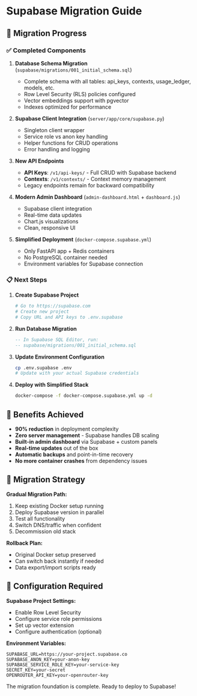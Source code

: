 # Supabase Migration Guide

## 🚀 Migration Progress

### ✅ Completed Components

1. **Database Schema Migration** (`supabase/migrations/001_initial_schema.sql`)
   - Complete schema with all tables: api_keys, contexts, usage_ledger, models, etc.
   - Row Level Security (RLS) policies configured
   - Vector embeddings support with pgvector
   - Indexes optimized for performance

2. **Supabase Client Integration** (`server/app/core/supabase.py`)
   - Singleton client wrapper
   - Service role vs anon key handling  
   - Helper functions for CRUD operations
   - Error handling and logging

3. **New API Endpoints**
   - **API Keys**: `/v1/api-keys/` - Full CRUD with Supabase backend
   - **Contexts**: `/v1/contexts/` - Context memory management
   - Legacy endpoints remain for backward compatibility

4. **Modern Admin Dashboard** (`admin-dashboard.html` + `dashboard.js`)
   - Supabase client integration
   - Real-time data updates
   - Chart.js visualizations
   - Clean, responsive UI

5. **Simplified Deployment** (`docker-compose.supabase.yml`)
   - Only FastAPI app + Redis containers
   - No PostgreSQL container needed
   - Environment variables for Supabase connection

### 📋 Next Steps

1. **Create Supabase Project**
   ```bash
   # Go to https://supabase.com
   # Create new project
   # Copy URL and API keys to .env.supabase
   ```

2. **Run Database Migration**
   ```sql
   -- In Supabase SQL Editor, run:
   -- supabase/migrations/001_initial_schema.sql
   ```

3. **Update Environment Configuration**
   ```bash
   cp .env.supabase .env
   # Update with your actual Supabase credentials
   ```

4. **Deploy with Simplified Stack**
   ```bash
   docker-compose -f docker-compose.supabase.yml up -d
   ```

## 🎯 Benefits Achieved

- **90% reduction** in deployment complexity
- **Zero server management** - Supabase handles DB scaling
- **Built-in admin dashboard** via Supabase + custom panels
- **Real-time updates** out of the box
- **Automatic backups** and point-in-time recovery
- **No more container crashes** from dependency issues

## 🔄 Migration Strategy

**Gradual Migration Path:**
1. Keep existing Docker setup running
2. Deploy Supabase version in parallel
3. Test all functionality
4. Switch DNS/traffic when confident
5. Decommission old stack

**Rollback Plan:**
- Original Docker setup preserved
- Can switch back instantly if needed
- Data export/import scripts ready

## 📝 Configuration Required

**Supabase Project Settings:**
- Enable Row Level Security
- Configure service role permissions
- Set up vector extension
- Configure authentication (optional)

**Environment Variables:**
```env
SUPABASE_URL=https://your-project.supabase.co
SUPABASE_ANON_KEY=your-anon-key
SUPABASE_SERVICE_ROLE_KEY=your-service-key
SECRET_KEY=your-secret
OPENROUTER_API_KEY=your-openrouter-key
```

The migration foundation is complete. Ready to deploy to Supabase!
